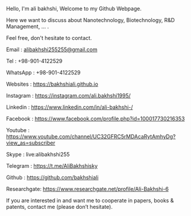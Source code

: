 Hello, I'm ali bakhshi, Welcome to my Github Webpage.

Here we want to discuss about Nanotechnology, Biotechnology, R&D Management, ... .

Feel free, don't hesitate to contact.

Email 	  	: alibakhshi255255@gmail.com

Tel			: +98-901-4122529

WhatsApp	: +98-901-4122529

Websites  	: https://bakhshiali.github.io

Instagram	: https://instagram.com/ali.bakhshi1995/

Linkedin	: https://www.linkedin.com/in/ali-bakhshi-/

Facebook	: https://www.facebook.com/profile.php?id=100017730216353

Youtube		: https://www.youtube.com/channel/UC32GFRC5rMDAcaRytAmhyDg?view_as=subscriber

Skype		: live:alibakhshi255

Telegram	: https://t.me/AliBakhshisky

Github		: https://github.com/bakhshiali

Researchgate: https://www.researchgate.net/profile/Ali-Bakhshi-6

If you are interested in and want me to cooperate in papers, books & patents, contact me (please don’t hesitate).
